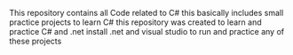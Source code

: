 This repository contains all Code related to C# 
this basically includes small practice projects to learn C#
this repository was created to learn and practice C# and .net
install .net and visual studio to run and practice any of these projects
